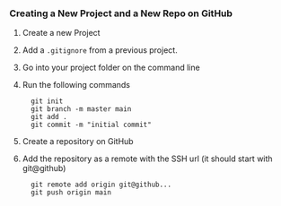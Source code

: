 ### Creating a New Project and a New Repo on GitHub

1. Create a new Project
1. Add a `.gitignore` from a previous project.
1. Go into your project folder on the command line
1. Run the following commands

         git init
         git branch -m master main
         git add .
         git commit -m "initial commit"

1. Create a repository on GitHub
1. Add the repository as a remote with the SSH url (it should start with git@github)

         git remote add origin git@github...
         git push origin main